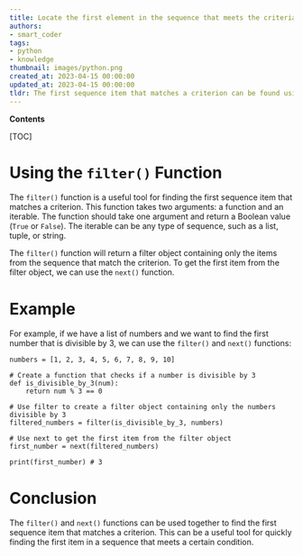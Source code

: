 ```yaml
---
title: Locate the first element in the sequence that meets the criteria
authors:
- smart_coder
tags:
- python
- knowledge
thumbnail: images/python.png
created_at: 2023-04-15 00:00:00
updated_at: 2023-04-15 00:00:00
tldr: The first sequence item that matches a criterion can be found using the index() method, which returns the index of the first item that matches the specified criterion.
---
```


**Contents**

[TOC]

# Using the `filter()` Function

The `filter()` function is a useful tool for finding the first sequence item that matches a criterion. This function takes two arguments: a function and an iterable. The function should take one argument and return a Boolean value (`True` or `False`). The iterable can be any type of sequence, such as a list, tuple, or string.

The `filter()` function will return a filter object containing only the items from the sequence that match the criterion. To get the first item from the filter object, we can use the `next()` function.

# Example

For example, if we have a list of numbers and we want to find the first number that is divisible by 3, we can use the `filter()` and `next()` functions:

```
numbers = [1, 2, 3, 4, 5, 6, 7, 8, 9, 10]

# Create a function that checks if a number is divisible by 3
def is_divisible_by_3(num):
    return num % 3 == 0

# Use filter to create a filter object containing only the numbers divisible by 3
filtered_numbers = filter(is_divisible_by_3, numbers)

# Use next to get the first item from the filter object
first_number = next(filtered_numbers)

print(first_number) # 3
```

# Conclusion

The `filter()` and `next()` functions can be used together to find the first sequence item that matches a criterion. This can be a useful tool for quickly finding the first item in a sequence that meets a certain condition.
